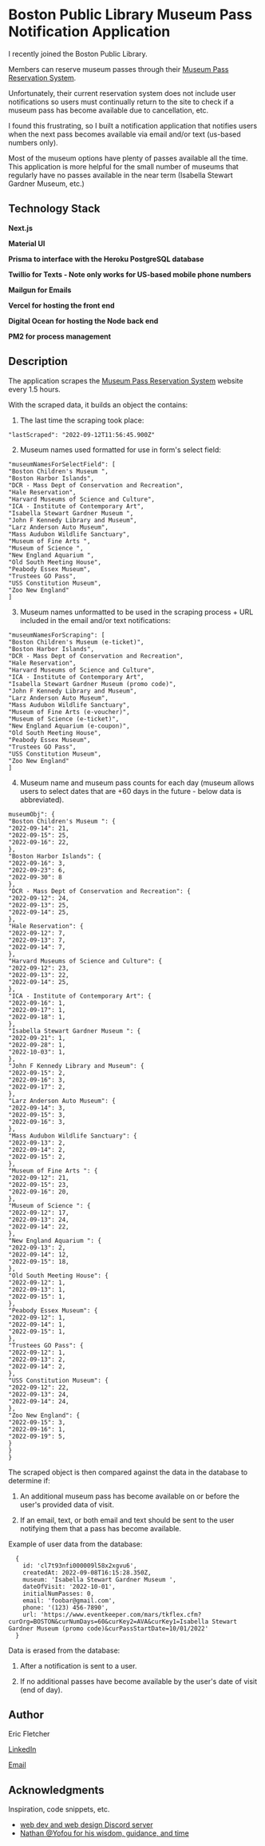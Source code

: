 # Boston Public Library Museum Pass Notification Application

I recently joined the Boston Public Library.

Members can reserve museum passes through their [Museum Pass Reservation System](https://www.bpl.org/reserve-a-museum-pass/).

Unfortunately, their current reservation system does not include user notifications so users must continually return to the site to check if a museum pass has become available due to cancellation, etc.

I found this frustrating, so I built a notification application that notifies users when the next pass becomes available via email and/or text (us-based numbers only).

Most of the museum options have plenty of passes available all the time. This application is more helpful for the small number of museums that regularly have no passes available in the near term (Isabella Stewart Gardner Museum, etc.)

## Technology Stack

**Next.js**

**Material UI**

**Prisma to interface with the Heroku PostgreSQL database**

**Twillio for Texts - Note only works for US-based mobile phone numbers**

**Mailgun for Emails**

**Vercel for hosting the front end**

**Digital Ocean for hosting the Node back end**

**PM2 for process management**

## Description

The application scrapes the [Museum Pass Reservation System](https://www.bpl.org/reserve-a-museum-pass/) website every 1.5 hours. 

With the scraped data, it builds an object the contains:

1. The last time the scraping took place:

```
"lastScraped": "2022-09-12T11:56:45.900Z"
```

2. Museum names used formatted for use in form's select field:

```
"museumNamesForSelectField": [
"Boston Children's Museum ",
"Boston Harbor Islands",
"DCR - Mass Dept of Conservation and Recreation",
"Hale Reservation",
"Harvard Museums of Science and Culture",
"ICA - Institute of Contemporary Art",
"Isabella Stewart Gardner Museum ",
"John F Kennedy Library and Museum",
"Larz Anderson Auto Museum",
"Mass Audubon Wildlife Sanctuary",
"Museum of Fine Arts ",
"Museum of Science ",
"New England Aquarium ",
"Old South Meeting House",
"Peabody Essex Museum",
"Trustees GO Pass",
"USS Constitution Museum",
"Zoo New England"
]
```

3. Museum names unformatted to be used in the scraping process + URL included in the email and/or text notifications:

```
"museumNamesForScraping": [
"Boston Children's Museum (e-ticket)",
"Boston Harbor Islands",
"DCR - Mass Dept of Conservation and Recreation",
"Hale Reservation",
"Harvard Museums of Science and Culture",
"ICA - Institute of Contemporary Art",
"Isabella Stewart Gardner Museum (promo code)",
"John F Kennedy Library and Museum",
"Larz Anderson Auto Museum",
"Mass Audubon Wildlife Sanctuary",
"Museum of Fine Arts (e-voucher)",
"Museum of Science (e-ticket)",
"New England Aquarium (e-coupon)",
"Old South Meeting House",
"Peabody Essex Museum",
"Trustees GO Pass",
"USS Constitution Museum",
"Zoo New England"
]
```

4. Museum name and museum pass counts for each day (museum allows users to select dates that are +60 days in the future - below data is abbreviated). 


```
museumObj": {
"Boston Children's Museum ": {
"2022-09-14": 21,
"2022-09-15": 25,
"2022-09-16": 22,
},
"Boston Harbor Islands": {
"2022-09-16": 3,
"2022-09-23": 6,
"2022-09-30": 8
},
"DCR - Mass Dept of Conservation and Recreation": {
"2022-09-12": 24,
"2022-09-13": 25,
"2022-09-14": 25,
},
"Hale Reservation": {
"2022-09-12": 7,
"2022-09-13": 7,
"2022-09-14": 7,
},
"Harvard Museums of Science and Culture": {
"2022-09-12": 23,
"2022-09-13": 22,
"2022-09-14": 25,
},
"ICA - Institute of Contemporary Art": {
"2022-09-16": 1,
"2022-09-17": 1,
"2022-09-18": 1,
},
"Isabella Stewart Gardner Museum ": {
"2022-09-21": 1,
"2022-09-28": 1,
"2022-10-03": 1,
},
"John F Kennedy Library and Museum": {
"2022-09-15": 2,
"2022-09-16": 3,
"2022-09-17": 2,
},
"Larz Anderson Auto Museum": {
"2022-09-14": 3,
"2022-09-15": 3,
"2022-09-16": 3,
},
"Mass Audubon Wildlife Sanctuary": {
"2022-09-13": 2,
"2022-09-14": 2,
"2022-09-15": 2,
},
"Museum of Fine Arts ": {
"2022-09-12": 21,
"2022-09-15": 23,
"2022-09-16": 20,
},
"Museum of Science ": {
"2022-09-12": 17,
"2022-09-13": 24,
"2022-09-14": 22,
},
"New England Aquarium ": {
"2022-09-13": 2,
"2022-09-14": 12,
"2022-09-15": 18,
},
"Old South Meeting House": {
"2022-09-12": 1,
"2022-09-13": 1,
"2022-09-15": 1,
},
"Peabody Essex Museum": {
"2022-09-12": 1,
"2022-09-14": 1,
"2022-09-15": 1,
},
"Trustees GO Pass": {
"2022-09-12": 1,
"2022-09-13": 2,
"2022-09-14": 2,
},
"USS Constitution Museum": {
"2022-09-12": 22,
"2022-09-13": 24,
"2022-09-14": 24,
},
"Zoo New England": {
"2022-09-15": 3,
"2022-09-16": 1,
"2022-09-19": 5,
}
}
}
```
The scraped object is then compared against the data in the database to determine if:

1. An additional museum pass has become available on or before the user's provided data of visit. 

2. If an email, text, or both email and text should be sent to the user notifying them that a pass has become available. 

Example of user data from the database:

```
  {
    id: 'cl7t93nfi000009l58x2xgvu6',
    createdAt: 2022-09-08T16:15:28.350Z,
    museum: 'Isabella Stewart Gardner Museum ',
    dateOfVisit: '2022-10-01',
    initialNumPasses: 0,
    email: 'foobar@gmail.com',
    phone: '(123) 456-7890',
    url: 'https://www.eventkeeper.com/mars/tkflex.cfm?curOrg=BOSTON&curNumDays=60&curKey2=AVA&curKey1=Isabella Stewart Gardner Museum (promo code)&curPassStartDate=10/01/2022'
  }
```

Data is erased from the database:

1. After a notification is sent to a user.

2. If no additional passes have become available by the user's date of visit (end of day). 

## Author

Eric Fletcher

[LinkedIn](https://www.linkedin.com/in/iamericfletcher/)

[Email](EricFletcher3@gmail.com)


## Acknowledgments

Inspiration, code snippets, etc.
* [web dev and web design Discord server](https://discord.gg/TZC5Rrpt)
* [Nathan @Yofou for his wisdom, guidance, and time](https://github.com/Yofou)
